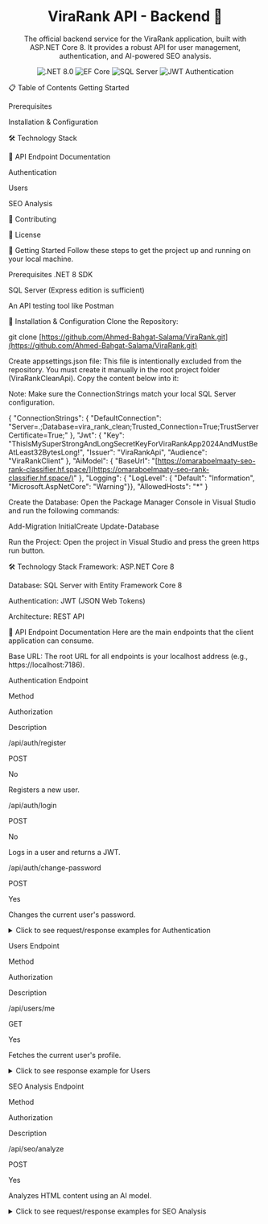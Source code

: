 <div align="center">
<h1>ViraRank API - Backend 🚀</h1>
<p>
The official backend service for the ViraRank application, built with ASP.NET Core 8. It provides a robust API for user management, authentication, and AI-powered SEO analysis.
</p>

<p>
<img src="https://www.google.com/search?q=https://img.shields.io/badge/.NET-8.0-blueviolet" alt=".NET 8.0">
<img src="https://www.google.com/search?q=https://img.shields.io/badge/Entity%2520Framework-Core-blue" alt="EF Core">
<img src="https://www.google.com/search?q=https://img.shields.io/badge/SQL%2520Server-Used-red" alt="SQL Server">
<img src="https://www.google.com/search?q=https://img.shields.io/badge/Authentication-JWT-green" alt="JWT Authentication">
</p>
</div>

📋 Table of Contents
Getting Started

Prerequisites

Installation & Configuration

🛠️ Technology Stack

📖 API Endpoint Documentation

Authentication

Users

SEO Analysis

🤝 Contributing

📜 License

🏁 Getting Started
Follow these steps to get the project up and running on your local machine.

Prerequisites
.NET 8 SDK

SQL Server (Express edition is sufficient)

An API testing tool like Postman

🔧 Installation & Configuration
Clone the Repository:

git clone [https://github.com/Ahmed-Bahgat-Salama/ViraRank.git](https://github.com/Ahmed-Bahgat-Salama/ViraRank.git)

Create appsettings.json file:
This file is intentionally excluded from the repository. You must create it manually in the root project folder (ViraRankCleanApi). Copy the content below into it:

Note: Make sure the ConnectionStrings match your local SQL Server configuration.

{
  "ConnectionStrings": {
    "DefaultConnection": "Server=.;Database=vira_rank_clean;Trusted_Connection=True;TrustServerCertificate=True;"
  },
  "Jwt": {
    "Key": "ThisIsMySuperStrongAndLongSecretKeyForViraRankApp2024AndMustBeAtLeast32BytesLong!",
    "Issuer": "ViraRankApi",
    "Audience": "ViraRankClient"
  },
  "AiModel": {
    "BaseUrl": "[https://omaraboelmaaty-seo-rank-classifier.hf.space/](https://omaraboelmaaty-seo-rank-classifier.hf.space/)"
  },
  "Logging": { "LogLevel": { "Default": "Information", "Microsoft.AspNetCore": "Warning"}},
  "AllowedHosts": "*"
}

Create the Database:
Open the Package Manager Console in Visual Studio and run the following commands:

Add-Migration InitialCreate
Update-Database

Run the Project:
Open the project in Visual Studio and press the green https run button.

🛠️ Technology Stack
Framework: ASP.NET Core 8

Database: SQL Server with Entity Framework Core 8

Authentication: JWT (JSON Web Tokens)

Architecture: REST API

📖 API Endpoint Documentation
Here are the main endpoints that the client application can consume.

Base URL: The root URL for all endpoints is your localhost address (e.g., https://localhost:7186).

Authentication
Endpoint

Method

Authorization

Description

/api/auth/register

POST

No

Registers a new user.

/api/auth/login

POST

No

Logs in a user and returns a JWT.

/api/auth/change-password

POST

Yes

Changes the current user's password.

<details>
<summary>Click to see request/response examples for Authentication</summary>

Register Request Body:

{
  "userName": "test_user",
  "email": "test@example.com",
  "birthDate": "2000-01-01T00:00:00Z",
  "gender": true,
  "password": "Password123!",
  "githubToken": "some_token_here"
}

Login Success Response:

{
  "token": "eyJhbGciOiJIUzI1NiIsInR5cCI6IkpXVCJ9...",
  "githubToken": "some_token_here"
}

Change Password Request Body:

{
  "oldPassword": "CurrentPassword123!",
  "newPassword": "NewStrongPassword456!",
  "confirmNewPassword": "NewStrongPassword456!"
}

</details>

Users
Endpoint

Method

Authorization

Description

/api/users/me

GET

Yes

Fetches the current user's profile.

<details>
<summary>Click to see response example for Users</summary>

Get Profile Success Response:

{
  "id": 1,
  "userName": "test_user",
  "email": "test@example.com",
  "birthDate": "2000-01-01T00:00:00",
  "gender": true,
  "imageUrl": null
}

</details>

SEO Analysis
Endpoint

Method

Authorization

Description

/api/seo/analyze

POST

Yes

Analyzes HTML content using an AI model.

<details>
<summary>Click to see request/response examples for SEO Analysis</summary>

Analyze HTML Request Body:

{
  "html": "<html>...</html>"
}

Analyze HTML Success Response:

{
  "seo_friendly": true,
  "probability": 0.987,
  "top_class": "Good"
}
